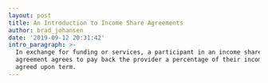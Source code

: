 ```yaml
---
layout: post
title: An Introduction to Income Share Agreements
author: brad_johansen
date: '2019-09-12 20:31:42'
intro_paragraph: >-
  In exchange for funding or services, a participant in an income share
  agreement agrees to pay back the provider a percentage of their income over an
  agreed upon term.
---
```


